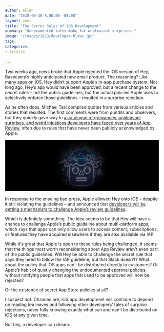 ```yaml
---
author: allen
date: "2020-06-30 8:00:00 -08:00"
layout: post
title: "The Secret Rules of iOS Development"
summary: "Undocumented rules make for unpleasant surprises."
image: "/images/2020/developer-blown.jpg"
tags:
categories:
- Article

---
```


Two weeks ago, news broke that Apple rejected the iOS version of Hey, Basecamp’s highly anticipated new email product. The reasoning? Like many apps on iOS, Hey didn’t support Apple’s in-app purchase system. Not long ago, Hey’s app would have been approved, but a recent change to the secret rules – not the public guidelines, but the actual policies Apple uses to selectively enforce those guidelines – resulted in a surprise rejection.

As he often does, Michael Tsai compiled quotes from various articles and stories that resulted. The first comments were from pundits and observers, but they quickly gave way to [a catalogue of greivances, unpleasant surprises, and weird injustices developers have faced over years of App Review](https://mjtsai.com/blog/2020/06/16/hey-rejected-from-the-app-store/), often due to rules that have never been publicly acknowledged by Apple.

<img src="/images/2020/developer-blown-wide.jpg" >

In response to the ensuing bad press, Apple allowed Hey onto iOS – despite it still violating the guidelines – and announced that [developers will be getting a mechanism to challenge Apple’s review guidelines](https://www.apple.com/newsroom/2020/06/apple-reveals-new-developer-technologies-to-foster-the-next-generation-of-apps/).

Which is definitely something. The idea seems to be that Hey will have a chance to challenge Apple’s public guideline about multi-platform apps, which says that apps can only allow users to access content, subscriptions, or features they have acquired elsewhere if they are also available via IAP.

While it's great that Apple is open to these rules being challenged, it seems that the things most worth reconsidering about App Review aren't even part of the public guidelines. Will Hey be able to challenge the secret rule that says they need to follow the IAP guideline, but that Slack doesn’t? What about the policy that iOS apps can’t be distributed directly to customers? Or Apple’s habit of quietly changing the undocumented approval policies, without notifying people that apps that used to be approved will now be rejected?

Or the existence of secret App Store policies at all?

I suspect not. Chances are, iOS app development will continue to depend on reading tea leaves and following other developers’ tales of surprise rejections, never fully knowing exactly what can and can't be distributed on iOS at any given time.

But hey, a developer can dream.

